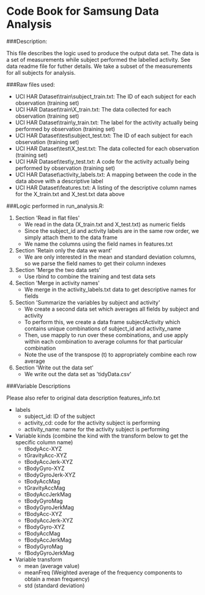 Code Book for Samsung Data Analysis
===================================

###Description: 

This file describes the logic used to produce the output data set. The data is a set of measurements while subject performed the labelled activity. See data readme file for futher details. We take a subset of the measurements for all subjects for analysis.

###Raw files used:

* UCI HAR Dataset\train\subject_train.txt: The ID of each subject for each observation (training set)
* UCI HAR Dataset\train\X_train.txt: The data collected for each observation (training set)
* UCI HAR Dataset\train\y_train.txt: The label for the activity actually being performed by observation (training set)
* UCI HAR Dataset\test\subject_test.txt: The ID of each subject for each observation (training set)
* UCI HAR Dataset\test\X_test.txt: The data collected for each observation (training set)
* UCI HAR Dataset\test\y_test.txt: A code for the activity actually being performed by observation (training set)
* UCI HAR Dataset\activity_labels.txt: A mapping between the code in the data above with a descriptive label
* UCI HAR Dataset\features.txt: A listing of the descriptive column names for the X_train.txt and X_test.txt data above
	
###Logic performed in run_analysis.R:

1. Section 'Read in flat files'
	* We read in the data (X_train.txt and X_test.txt) as numeric fields
	* Since the subject_id and activity labels are in the same row order, we simply attach them to the data frame
	* We name the columns using the field names in features.txt
2. Section 'Retain only the data we want'
	* We are only interested in the mean and standard deviation columns, so we parse the field names to get their column indexes
3. Section 'Merge the two data sets'
	* Use rbind to combine the training and test data sets
4. Section 'Merge in activity names'
	* We merge in the activity_labels.txt data to get descriptive names for fields
5. Section 'Summarize the variables by subject and activity'
	* We create a second data set which averages all fields by subject and activity
	* To perform this, we create a data frame subjectActivity which contains unique combinations of subject_id and activity_name
	* Then, use mapply to run over these combinations, and use apply within each combination to average columns for that particular combination
	* Note the use of the transpose (t) to appropriately combine each row average
6. Section 'Write out the data set'
	* We write out the data set as 'tidyData.csv'

###Variable Descriptions 

Please also refer to original data description features_info.txt

* labels
	* subject_id: ID of the subject
	* activity_cd: code for the activity subject is performing
	* activity_name: name for the activity subject is performing
* Variable kinds (combine the kind with the transform below to get the specific column name)
	* tBodyAcc-XYZ
	* tGravityAcc-XYZ	
	* tBodyAccJerk-XYZ
	* tBodyGyro-XYZ
	* tBodyGyroJerk-XYZ
	* tBodyAccMag
	* tGravityAccMag
	* tBodyAccJerkMag
	* tBodyGyroMag
	* tBodyGyroJerkMag
	* fBodyAcc-XYZ
	* fBodyAccJerk-XYZ
	* fBodyGyro-XYZ
	* fBodyAccMag
	* fBodyAccJerkMag
	* fBodyGyroMag
	* fBodyGyroJerkMag
* Variable transform
	* mean (average value)
	* meanFreq (Weighted average of the frequency components to obtain a mean frequency)
	* std (standard deviation)